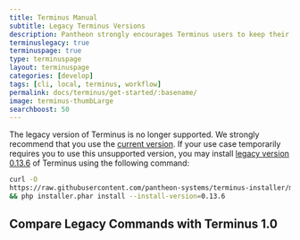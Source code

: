 ```yaml
---
title: Terminus Manual
subtitle: Legacy Terminus Versions
description: Pantheon strongly encourages Terminus users to keep their local installations updated to the current version. This document covers issues with legacy versions of Terminus.
terminuslegacy: true
terminuspage: true
type: terminuspage
layout: terminuspage
categories: [develop]
tags: [cli, local, terminus, workflow]
permalink: docs/terminus/get-started/:basename/
image: terminus-thumbLarge
searchboost: 50
---
```


The legacy version of Terminus is no longer supported. We strongly recommend that you use the <a href="/docs/terminus/install/">current version</a>. If your use case temporarily requires you to use this unsupported version, you may install <a href="https://github.com/pantheon-systems/terminus/releases/tag/0.13.6">legacy version 0.13.6</a> of Terminus using the following command:

```bash
curl -O
https://raw.githubusercontent.com/pantheon-systems/terminus-installer/master/builds/installer.phar
&& php installer.phar install --install-version=0.13.6
```

## Compare Legacy Commands with Terminus 1.0

<!-- <div class="col-md-12" ng-app="terminusCompareApp" ng-controller="mainController">


  <form>
    <div class="form-group">
      <div class="input-group">
        <div class="input-group-addon"><i class="fa fa-search"></i></div>
        <input type="text" class="form-control" placeholder="Search Terminus Commands" ng-model="searchCommand">
        <div style="background:#fff;cursor:pointer;" ng-click="clearFilters()" class="input-group-addon">
        <span class="fa fa-times"></span>
        </div>
      </div>
    </div>
  </form>
  <table class="table table-responsive table-bordered table-striped">

    <thead>
      <tr>
        <th>0.x Command Structure</th>
        <th>1.x Command Structure</th>
      </tr>
    </thead>

    <tbody>
      <tr ng-repeat="command in terminus.commands | filter:searchCommand">
        <td md-highlight-text="searchCommand">
          {[{ command.zerox }]}
        </td>
        <td md-highlight-text="searchCommand">
          {[{ command.onex }]}
        </td>
      </tr>
    </tbody>

  </table>
</div> -->
